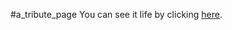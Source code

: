 #a_tribute_page
You can see it life by clicking [here](https://ihsanmaulana14.github.io/a_tribute_page/). 
